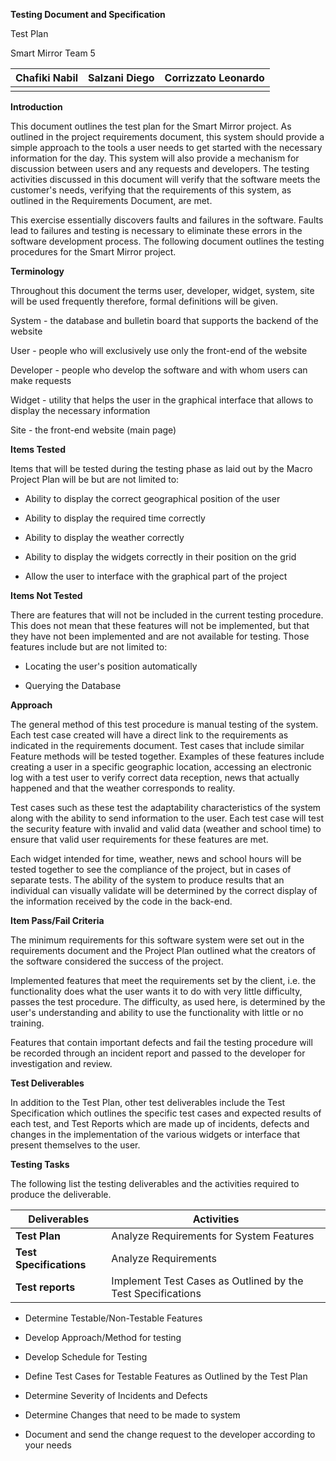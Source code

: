 **Testing Document and Specification**

Test Plan

Smart Mirror Team 5

| Chafiki Nabil | Salzani Diego | Corrizzato Leonardo |
|---------------|---------------|---------------------|
|               |               |                     |

**Introduction**

This document outlines the test plan for the Smart Mirror project. As outlined
in the project requirements document, this system should provide a simple
approach to the tools a user needs to get started with the necessary information
for the day. This system will also provide a mechanism for discussion between
users and any requests and developers. The testing activities discussed in this
document will verify that the software meets the customer's needs, verifying
that the requirements of this system, as outlined in the Requirements Document,
are met.

This exercise essentially discovers faults and failures in the software. Faults
lead to failures and testing is necessary to eliminate these errors in the
software development process. The following document outlines the testing
procedures for the Smart Mirror project.

**Terminology**

Throughout this document the terms user, developer, widget, system, site will be
used frequently therefore, formal definitions will be given.

System - the database and bulletin board that supports the backend of the
website

User - people who will exclusively use only the front-end of the website

Developer - people who develop the software and with whom users can make
requests

Widget - utility that helps the user in the graphical interface that allows to
display the necessary information

Site - the front-end website (main page)

**Items Tested**

Items that will be tested during the testing phase as laid out by the Macro
Project Plan will be but are not limited to:

-   Ability to display the correct geographical position of the user

-   Ability to display the required time correctly

-   Ability to display the weather correctly

-   Ability to display the widgets correctly in their position on the grid

-   Allow the user to interface with the graphical part of the project

**Items Not Tested**

There are features that will not be included in the current testing procedure.
This does not mean that these features will not be implemented, but that they
have not been implemented and are not available for testing. Those features
include but are not limited to:

-   Locating the user's position automatically

-   Querying the Database

**Approach**

The general method of this test procedure is manual testing of the system. Each
test case created will have a direct link to the requirements as indicated in
the requirements document. Test cases that include similar Feature methods will
be tested together. Examples of these features include creating a user in a
specific geographic location, accessing an electronic log with a test user to
verify correct data reception, news that actually happened and that the weather
corresponds to reality.

Test cases such as these test the adaptability characteristics of the system
along with the ability to send information to the user. Each test case will test
the security feature with invalid and valid data (weather and school time) to
ensure that valid user requirements for these features are met.

Each widget intended for time, weather, news and school hours will be tested
together to see the compliance of the project, but in cases of separate tests.
The ability of the system to produce results that an individual can visually
validate will be determined by the correct display of the information received
by the code in the back-end.

**Item Pass/Fail Criteria**

The minimum requirements for this software system were set out in the
requirements document and the Project Plan outlined what the creators of the
software considered the success of the project.

Implemented features that meet the requirements set by the client, i.e. the
functionality does what the user wants it to do with very little difficulty,
passes the test procedure. The difficulty, as used here, is determined by the
user's understanding and ability to use the functionality with little or no
training.

Features that contain important defects and fail the testing procedure will be
recorded through an incident report and passed to the developer for
investigation and review.

**Test Deliverables**

In addition to the Test Plan, other test deliverables include the Test
Specification which outlines the specific test cases and expected results of
each test, and Test Reports which are made up of incidents, defects and changes
in the implementation of the various widgets or interface that present
themselves to the user.

**Testing Tasks**

The following list the testing deliverables and the activities required to
produce the deliverable.

| **Deliverables**        | **Activities**                                              |
|-------------------------|-------------------------------------------------------------|
| **Test Plan**           | Analyze Requirements for System Features                    |
| **Test Specifications** | Analyze Requirements                                        |
| **Test reports**        | Implement Test Cases as Outlined by the Test Specifications |

-   Determine Testable/Non-Testable Features

-   Develop Approach/Method for testing

-   Develop Schedule for Testing

-   Define Test Cases for Testable Features as Outlined by the Test Plan

-   Determine Severity of Incidents and Defects

-   Determine Changes that need to be made to system

-   Document and send the change request to the developer according to your
    needs
